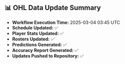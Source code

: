 ## 📊 OHL Data Update Summary
- **Workflow Execution Time:** 2025-03-04 03:45 UTC
- **Schedule Updated:** ✅
- **Player Stats Updated:** ✅
- **Rosters Updated:** ✅
- **Predictions Generated:** ✅
- **Accuracy Report Generated:** ✅
- **Updates Pushed to Repository:** ✅
